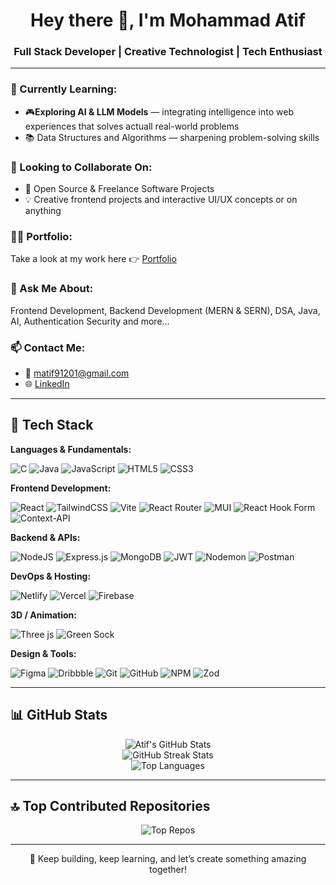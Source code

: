 <!-- README.md -->

<h1 align="center">Hey there 👋, I'm Mohammad Atif</h1>
<h3 align="center">Full Stack Developer | Creative Technologist | Tech Enthusiast</h3>

---

### 🌱 Currently Learning:
- 🎮**Exploring AI & LLM Models** — integrating intelligence into web experiences that solves actuall real-world problems
- 📚 Data Structures and Algorithms — sharpening problem-solving skills

### 🤝 Looking to Collaborate On:
- 🔧 Open Source & Freelance Software Projects
- 💡 Creative frontend projects and interactive UI/UX concepts or on anything

### 👨‍💻 Portfolio:
Take a look at my work here 👉 [Portfolio](https://atifolio.netlify.app/)

### 💬 Ask Me About:
Frontend Development, Backend Development (MERN & SERN), DSA, Java, AI, Authentication Security and more...

### 📫 Contact Me:
- 📧 matif91201@gmail.com
- 🌐 [LinkedIn]([https://linkedin.com/in/yourname](https://www.linkedin.com/in/mohammad-atif786k/))

---

## 🚀 Tech Stack

**Languages & Fundamentals:**

![C](https://img.shields.io/badge/c-%2300599C.svg?style=for-the-badge&logo=c&logoColor=white)
![Java](https://img.shields.io/badge/java-%23ED8B00.svg?style=for-the-badge&logo=java&logoColor=white)
![JavaScript](https://img.shields.io/badge/javascript-%23323330.svg?style=for-the-badge&logo=javascript&logoColor=%23F7DF1E)
![HTML5](https://img.shields.io/badge/html5-%23E34F26.svg?style=for-the-badge&logo=html5&logoColor=white)
![CSS3](https://img.shields.io/badge/css3-%231572B6.svg?style=for-the-badge&logo=css3&logoColor=white)

**Frontend Development:**

![React](https://img.shields.io/badge/react-%2320232a.svg?style=for-the-badge&logo=react&logoColor=%2361DAFB)
![TailwindCSS](https://img.shields.io/badge/tailwindcss-%2338B2AC.svg?style=for-the-badge&logo=tailwind-css&logoColor=white)
![Vite](https://img.shields.io/badge/vite-%23646CFF.svg?style=for-the-badge&logo=vite&logoColor=white)
![React Router](https://img.shields.io/badge/React_Router-CA4245?style=for-the-badge&logo=react-router&logoColor=white)
![MUI](https://img.shields.io/badge/MUI-%230081CB.svg?style=for-the-badge&logo=mui&logoColor=white)
![React Hook Form](https://img.shields.io/badge/React%20Hook%20Form-%23EC5990.svg?style=for-the-badge&logo=reacthookform&logoColor=white)
![Context-API](https://img.shields.io/badge/Context--API-000000?style=for-the-badge&logo=react)

**Backend & APIs:**

![NodeJS](https://img.shields.io/badge/node.js-6DA55F?style=for-the-badge&logo=node.js&logoColor=white)
![Express.js](https://img.shields.io/badge/express.js-%23404d59.svg?style=for-the-badge&logo=express&logoColor=white)
![MongoDB](https://img.shields.io/badge/MongoDB-%234ea94b.svg?style=for-the-badge&logo=mongodb&logoColor=white)
![JWT](https://img.shields.io/badge/JWT-black?style=for-the-badge&logo=JSON%20web%20tokens)
![Nodemon](https://img.shields.io/badge/nodemon-%23323330.svg?style=for-the-badge&logo=nodemon&logoColor=%BBDEAD)
![Postman](https://img.shields.io/badge/Postman-FF6C37?style=for-the-badge&logo=postman&logoColor=white)

**DevOps & Hosting:**

![Netlify](https://img.shields.io/badge/netlify-%23000000.svg?style=for-the-badge&logo=netlify&logoColor=white)
![Vercel](https://img.shields.io/badge/vercel-%23000000.svg?style=for-the-badge&logo=vercel&logoColor=white)
![Firebase](https://img.shields.io/badge/firebase-%23039BE5.svg?style=for-the-badge&logo=firebase)

**3D / Animation:**

![Three js](https://img.shields.io/badge/threejs-black?style=for-the-badge&logo=three.js&logoColor=white)
![Green Sock](https://img.shields.io/badge/GSAP-88CE02?style=for-the-badge&logo=greensock&logoColor=white)

**Design & Tools:**

![Figma](https://img.shields.io/badge/figma-%23F24E1E.svg?style=for-the-badge&logo=figma&logoColor=white)
![Dribbble](https://img.shields.io/badge/Dribbble-EA4C89?style=for-the-badge&logo=dribbble&logoColor=white)
![Git](https://img.shields.io/badge/git-%23F05033.svg?style=for-the-badge&logo=git&logoColor=white)
![GitHub](https://img.shields.io/badge/github-%23121011.svg?style=for-the-badge&logo=github&logoColor=white)
![NPM](https://img.shields.io/badge/NPM-%23CB3837.svg?style=for-the-badge&logo=npm&logoColor=white)
![Zod](https://img.shields.io/badge/zod-%233068b7.svg?style=for-the-badge&logo=zod&logoColor=white)

---

## 📊 GitHub Stats

<p align="center">
  <img src="https://github-readme-stats.vercel.app/api?username=atif786k&theme=tokyonight&hide_border=false&count_private=true&show_icons=true" alt="Atif's GitHub Stats" />
  <br/>
  <img src="https://github-readme-streak-stats.herokuapp.com/?user=atif786k&theme=tokyonight&hide_border=false" alt="GitHub Streak Stats" />
  <br/>
  <img src="https://github-readme-stats.vercel.app/api/top-langs/?username=atif786k&theme=tokyonight&layout=compact&hide_border=false" alt="Top Languages" />
</p>

---

## 🔝 Top Contributed Repositories

<p align="center">
  <img src="https://github-contributor-stats.vercel.app/api?username=atif786k&limit=5&theme=tokyonight&combine_all_yearly_contributions=true" alt="Top Repos" />
</p>

---

<p align="center">
  🚀 Keep building, keep learning, and let’s create something amazing together!
</p>
<!-- Proudly created with GPRM ( https://gprm.itsvg.in ) -->
